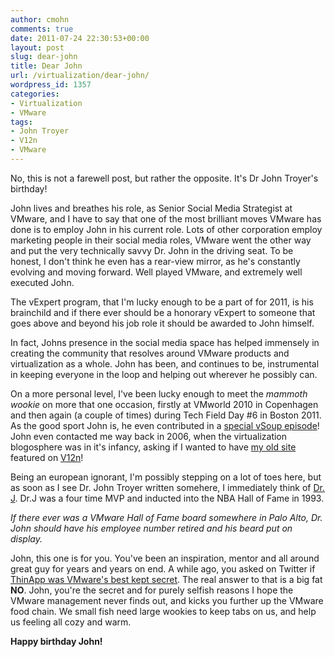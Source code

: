 ```yaml
---
author: cmohn
comments: true
date: 2011-07-24 22:30:53+00:00
layout: post
slug: dear-john
title: Dear John
url: /virtualization/dear-john/
wordpress_id: 1357
categories:
- Virtualization
- VMware
tags:
- John Troyer
- V12n
- VMware
---
```


No, this is not a farewell post, but rather the opposite. It's Dr John Troyer's birthday!

John lives and breathes his role, as Senior Social Media Strategist at VMware, and I have to say that one of the most brilliant moves VMware has done is to employ John in his current role. Lots of other corporation employ marketing people in their social media roles, VMware went the other way and put the very technically savvy Dr. John in the driving seat. To be honest, I don't think he even has a rear-view mirror, as he's constantly evolving and moving forward. Well played VMware, and extremely well executed John.

The vExpert program, that I'm lucky enough to be a part of for 2011, is his brainchild and if there ever should be a honorary vExpert to someone that goes above and beyond his job role it should be awarded to John himself.

In fact, Johns presence in the social media space has helped immensely in creating the community that resolves around VMware products and virtualization as a whole. John has been, and continues to be, instrumental in keeping everyone in the loop and helping out wherever he possibly can.

On a more personal level, I've been lucky enough to meet the _mammoth wookie_ on more that one occasion, firstly at VMworld 2010 in Copenhagen and then again (a couple of times) during Tech Field Day #6 in Boston 2011. As the good sport John is, he even contributed in a [special vSoup episode](http://vsoup.net/2011/06/vsoup-special-edition-1-vexpert-lowdown/)! John even contacted me way back in 2006, when the virtualization blogosphere was in it's infancy, asking if I wanted to have [my old site](http://h0bbel.p0ggel.org/vmtn-and-9rules) featured on [V12n](http://www.vmware.com/vmtn/planet/v12n/)! 

Being an european ignorant, I'm possibly stepping on a lot of toes here, but as soon as I see Dr. John Troyer written somehere, I immediately think of [Dr. J](http://en.wikipedia.org/wiki/Julius_Erving). Dr.J was a four time MVP and inducted into the NBA Hall of Fame in 1993.

_If there ever was a VMware Hall of Fame board somewhere in Palo Alto, Dr. John should have his employee number retired and his beard put on display._

John, this one is for you. You've been an inspiration, mentor and all around great guy for years and years on end. A while ago, you asked on Twitter if [ThinApp was VMware's best kept secret](http://twitter.com/#!/jtroyer/status/84003318589947904). The real answer to that is a big fat **NO**. John, you're the secret and for purely selfish reasons I hope the VMware management never finds out, and kicks you further up the VMware food chain. We small fish need large wookies to keep tabs on us, and help us feeling all cozy and warm.

**Happy birthday John!**
